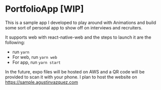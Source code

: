 # PortfolioApp [WIP]

This is a sample app I developed to play around with Animations and build some sort of personal app to show off on interviews and recruiters.

It supports web with react-native-web and the steps to launch it are the following:

- run `yarn`
- For web, run `yarn web`
- For app, run `yarn start`


In the future, expo files will be hosted on AWS and a QR code will be provided to scan it with your phone. I plan to host the website on https://sample.agustinvazquez.com
